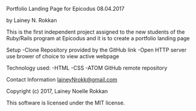 
Portfolio Landing Page for Epicodus 08.04.2017

by Lainey N. Rokkan

This is the first independent project assigned to the new students of the Ruby/Rails program at Epicodus and it is to create a portfolio landing page

Setup -Clone Repository provided by the GitHub link -Open HTTP server use brower of choice to view active webpage

Technology used: -HTML -CSS -ATOM GitHub remote repository

Contact Information laineyNrokk@gmail.com

Copyright (c) 2017, Lainey Noelle Rokkan

This software is licensed under the MIT license.
